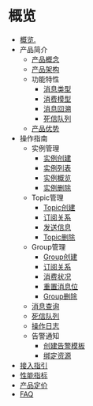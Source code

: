 
# 概览

* [概览.](/URocketMQ/README)
* 产品简介
    * [产品概念](/URocketMQ/introduction/concept)
    * [产品架构](/URocketMQ/introduction/architecture)
    * 功能特性
        * [消息类型](/URocketMQ/introduction/features/message_type)
        * [消费模型](/URocketMQ/introduction/features/consume_model)
        * [消息回溯](/URocketMQ/introduction/features/message_backtracking)
        * [死信队列](/URocketMQ/introduction/features/dlq)
    * [产品优势](/URocketMQ/introduction/advantages)
* 操作指南
    * 实例管理
        * [实例创建](/URocketMQ/guide/instance/create)
        * [实例列表](/URocketMQ/guide/instance/list)
        * [实例概览](/URocketMQ/guide/instance/detail)
        * [实例删除](/URocketMQ/guide/instance/delete) 
    * Topic管理
        * [Topic创建](URocketMQ/guide/topic/create)
        * [订阅关系](URocketMQ/guide/topic/subscrition)
        * [发送信息](URocketMQ/guide/topic/send_message)
        * [Topic删除](URocketMQ/guide/topic/delete)
    * Group管理
        * [Group创建](URocketMQ/guide/group/create)
        * [订阅关系](URocketMQ/guide/group/subscrition)
        * [消费状况](URocketMQ/guide/group/consume_detail)
        * [重置消息位](URocketMQ/guide/group/reset_offset)
        * [Group删除](URocketMQ/guide/group/delete)
    * [消息查询](URocketMQ/guide/message)
    * [死信队列](URocketMQ/guide/dlq)
    * [操作日志](URocketMQ/guide/log)
    * 告警通知
        * [创建告警模板](URocketMQ/guide/alram/create_template)
        * [绑定资源](URocketMQ/guide/alram/bind_resource)
* [接入指引](/URocketMQ/practice)
* [性能指标](/URocketMQ/capacity)
* [产品定价](/URocketMQ/price)
* [FAQ](/URocketMQ/faq)

